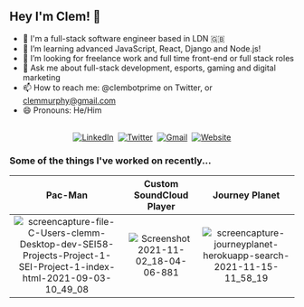 ## Hey I'm Clem! 👋

- 🔭 I'm a full-stack software engineer based in LDN 🇬🇧
- 🌱 I’m learning advanced JavaScript, React, Django and Node.js!
- 🤔 I’m looking for freelance work and full time front-end or full stack roles
- 💬 Ask me about full-stack development, esports, gaming and digital marketing
- 📫 How to reach me: @clembotprime on Twitter, or clemmurphy@gmail.com
- 😄 Pronouns: He/Him

<p align="center">
<br>
<a href="https://www.linkedin.com/in/clemmurphydev/"><img src="https://img.shields.io/badge/linkedin-%230077B5.svg?&style=for-the-badge&logo=linkedin&logoColor=white" alt="LinkedIn" /></a>&nbsp;
<a href="https://twitter.com/clembotprime"><img src="https://img.shields.io/badge/Twitter-1DA1F2?style=for-the-badge&logo=twitter&logoColor=white" alt="Twitter" /></a>&nbsp;
<a href="mailto:clemmurphydev@gmail.com?subject=Hola%20Jiji"><img src="https://img.shields.io/badge/gmail-%23D14836.svg?&style=for-the-badge&logo=gmail&logoColor=white" alt="Gmail"/></a>&nbsp;
<a href="https://clem.gg/"><img alt="Website" src="https://img.shields.io/website?style=for-the-badge&up_message=clem.gg&url=https%3A%2F%2Fkkvanonymous.github.io%2F"></a>
</p>

### Some of the things I've worked on recently...

| Pac-Man | Custom SoundCloud Player | Journey Planet |
| :-----: | :---------: | :----------------: |
| ![screencapture-file-C-Users-clemm-Desktop-dev-SEI58-Projects-Project-1-SEI-Project-1-index-html-2021-09-03-10_49_08](https://user-images.githubusercontent.com/25615907/132101364-92c19c9b-d804-47f4-a3bf-a6e454d2aa71.png) | ![Screenshot 2021-11-02_18-04-06-881](https://user-images.githubusercontent.com/25615907/139930734-0ddb1b23-f05b-4cfe-b960-c6d60d2d94a3.png) | ![screencapture-journeyplanet-herokuapp-search-2021-11-15-11_58_19](https://user-images.githubusercontent.com/25615907/141793226-1227325f-23f5-4ceb-a4a9-ca38734e3f80.png) |
